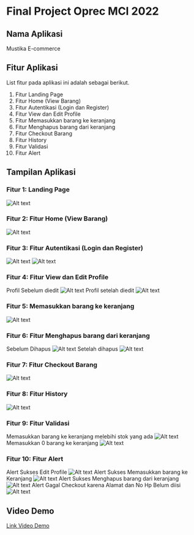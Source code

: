 # Final Project Oprec MCI 2022

## Nama Aplikasi

Mustika E-commerce

## Fitur Aplikasi

List fitur pada aplikasi ini adalah sebagai berikut.

1. Fitur Landing Page
2. Fitur Home (View Barang)
3. Fitur Autentikasi (Login dan Register)
4. Fitur View dan Edit Profile
5. Fitur Memasukkan barang ke keranjang
6. Fitur Menghapus barang dari keranjang
7. Fitur Checkout Barang
8. Fitur History
9. Fitur Validasi
10. Fitur Alert

## Tampilan Aplikasi

### Fitur 1: Landing Page

![Alt text](/res/landingpage.png?raw=true "Landing Page")

### Fitur 2: Fitur Home (View Barang)

![Alt text](/res/home.png?raw=true "Landing Page")

### Fitur 3: Fitur Autentikasi (Login dan Register)

![Alt text](/res/register.png?raw=true "Register")
![Alt text](/res/login.png?raw=true "Login")

### Fitur 4: Fitur View dan Edit Profile

Profil Sebelum diedit
![Alt text](/res/profile.png?raw=true "profile")
Profil setelah diedit
![Alt text](/res/profile_terisi.png?raw=true "profile")

### Fitur 5: Memasukkan barang ke keranjang

![Alt text](/res/keranjang.png?raw=true "keranjang")

### Fitur 6: Fitur Menghapus barang dari keranjang

Sebelum Dihapus
![Alt text](/res/keranjang.png?raw=true "keranjang")
Setelah dihapus
![Alt text](/res/keranjang_kosong.png?raw=true "keranajng_kosong")

### Fitur 7: Fitur Checkout Barang

![Alt text](/res/checkout.png?raw=true "checkout")

### Fitur 8: Fitur History

![Alt text](/res/history_checkout.png?raw=true "history_checkout")

### Fitur 9: Fitur Validasi

Memasukkan barang ke keranjang melebihi stok yang ada
![Alt text](/res/alert_out_of_stock.png?raw=true "out_of_stock")
Memasukkan 0 barang ke keranjang
![Alt text](/res/alert_zero_item.png?raw=true "zero_item")

### Fitur 10: Fitur Alert

Alert Sukses Edit Profile
![Alt text](/res/alert_edit_profile.png?raw=true "alert_edit_profile")
Alert Sukses Memasukkan barang ke Keranjang
![Alt text](/res/success_masuk_keranjang.png?raw=true "success_masuk_keranjang")
Alert Sukses Menghapus barang dari keranjang
![Alt text](/res/alert_success_dihapus.png?raw=true "alert_success_dihapus")
Alert Gagal Checkout karena Alamat dan No Hp Belum diisi
![Alt text](/res/alert_gagal_checkout.png?raw=true "alert_gagal_checkout")

## Video Demo

[Link Video Demo](https://youtu.be/XF8h7F0EaGU)
